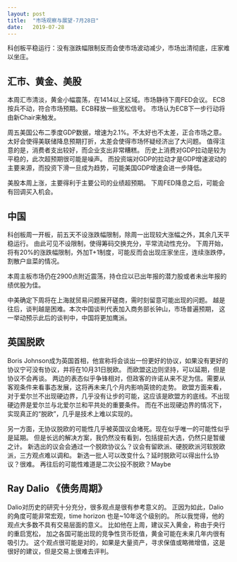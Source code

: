 ```yaml
---
layout: post
title:  "市场观察与展望-7月28日"
date:   2019-07-28
---
```


科创板平稳运行：没有涨跌幅限制反而会使市场波动减少，市场出清彻底，庄家难以坐庄。

## 汇市、黄金、美股
本周汇市清淡，黄金小幅震荡，在1414以上区域。市场静待下周FED会议。
ECB按兵不动，符合市场预期。ECB释放一些宽松信号。
市场认为ECB下一步行动将由新Chair来触发。
 
周五美国公布二季度GDP数据，增速为2.1%。不太好也不太差，正合市场之意。
太好会使得美联储降息预期打折，太差会使得市场怀疑经济出了大问题。
值得注意的是，消费者支出较好，而企业支出非常糟糕。
历史上消费对GDP拉动是较为平稳的，此次超预期很可能是噪声。
而投资端对GDP的拉动才是GDP增速波动的主要来源，而投资下滑一旦成为趋势，可能美国GDP增速会进一步降低。
 
美股本周上涨，主要得利于主要公司的业绩超预期。
下周FED降息之后，可能会有回调买入机会。
 
## 中国
科创板周一开板，前五天不设涨跌幅限制，除周一出现较大涨幅之外，其余几天平稳运行。
由此可见不设限制，使得筹码交换充分，平常流动性充分。
下周开始，将有20%的涨跌幅限制，外加T+1制度，可能反而会出现庄家坐庄，连续涨跌停，割散户韭菜的情况。
 
本周主板市场仍在2900点附近震荡，持仓应以已出年报的潜力股或者未出年报的绩优股为佳。
 
中美确定下周将在上海就贸易问题展开磋商，需时刻留意可能出现的问题。
越是往后，谈判越是困难。本次中国谈判代表加入商务部长钟山，市场普遍预期，
这一举动预示此后的谈判中，中国将更加鹰派。
 
## 英国脱欧
Boris Johnson成为英国首相，他宣称将会谈出一份更好的协议，如果没有更好的协议宁可没有协议，并将在10月31日脱欧。
而欧盟这边则坚持，可以延期，但是协议不会再谈。
两边的表态似乎争锋相对，但政客的许诺从来不足为信。需要从客观条件来看事态发展，这将再未来几个月内影响英镑的走势。
欧盟方面来看，对于爱尔兰不出现硬边界，几乎没有让步的可能，这应该是欧盟方的底线。不出现硬边界是爱尔兰与北爱尔兰和平共处的重要条件。
而在不出现硬边界的情况下，实现真正的“脱欧”，几乎是技术上难以实现的。

另一方面，无协议脱欧的可能性几乎被英国议会堵死。现在似乎唯一的可能性似乎是延期。
但是长远的解决方案，我仍然没有看到，包括提前大选，仍然只是暂缓之计。
新选出的议会会通过一个脱欧协议么？议会有留欧派、硬脱欧派河软脱欧派，三方观点难以调和。
新选一批人可以改变什么？延时脱欧可以得出什么协议？很难。
再往后的可能性难道是二次公投不脱欧？Maybe
 
## Ray Dalio 《债务周期》
Dalio对历史的研究十分充分，很多观点是很有参考意义的。
正因为如此，Dalio的角度可能非常宏观，time horizon 也是~10年这个级别的。
所以我觉得，他的观点大多数不具有交易层面的意义。
比如他在上周，建议买入黄金，称由于央行的重启宽松，
加之各国可能出现的竞争性货币贬值，黄金可能在未来几年内很有吸引力。
这个观点很可能是对的，如果是大量资产，寻求保值或略微增值，这是很好的建议，但是交易上很难去评判。
